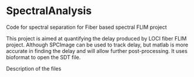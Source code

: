 # SpectralAnalysis
Code for spectral separation for Fiber based spectral FLIM project

This project is aimed at quantifying the delay produced by LOCI fiber FLIM project. Although SPCImage can be used to track delay, but matlab is more accurate in finding the delay and will allow further post-processing. It uses bioformat to open the SDT file.

Description of the files
